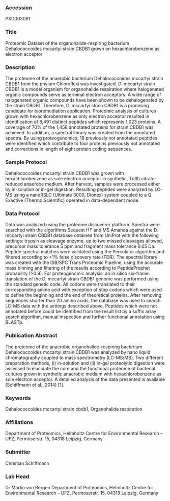 ### Accession
PXD003081

### Title
Proteomic Dataset of the organohalide-respiring bacterium Dehalococcoides mccartyi strain CBDB1 grown on hexachlorobenzene as electron acceptor

### Description
The proteome of the anaerobic bacterium Dehalococcoides mccartyi strain CBDB1 from the phylum Chloroflexi was investigated. D. mccartyi strain CBDB1 is a model organism for organohalide respiration where halogenated organic compounds serve as terminal electron acceptors. A wide range of halogenated organic compounds have been shown to be dehalogenated by the strain CBDB1. Therefore, D. mccartyi strain CBDB1 is a promising candidate for bioremediation application. Proteomic analysis of cultures grown with hexachlorobenzene as only electron acceptor resulted in identification of 8,491 distinct peptides which represents 1,023 proteins. A coverage of 70% of the 1,458 annotated proteins for strain CBDB1 was achieved. In addition, a spectral library was created from the annotated spectra. By using proteogenomics, 18 previously not annotated peptides were identified which contribute to four proteins previously not annotated and corrections in length of eight protein coding sequences.

### Sample Protocol
Dehalococcoides mccartyi strain CBDB1 was grown with hexachlorobenzene as sole electron acceptor in synthetic, Ti(III) citrate-reduced anaerobe medium. After harvest, samples were processed either by in-solution or in-gel digestion. Resulting peptides were analyzed by LC-MS using a nanoRSLC (Ultimate 3000, Dionex) system coupled to a Q Exactive (Thermo Scientific) operated in data-dependent mode.

### Data Protocol
Data was analyzed using the proteome discoverer platform. Spectra were searched with the algorithms Sequest HT and MS Amanda against the D. mccartyi strain CBDB1 database obtained from UniProt with the following settings: trypsin as cleavage enzyme, up to two missed cleavages allowed, precursor mass tolerance 5 ppm and fragment mass tolerance 0.05 Da. Peptide spectral matches were validated using the Percolator algorithm and filtered according to <1% false discovery rate (FDR). The spectral library was created with the ISB/SPC Trans Proteomic Pipeline, using the accurate mass binning and filtering of the results according to PeptideProphet probability (>0.9). For proteogenomic analysis, an in silico six-frame translation of the D. mccartyi strain CBDB1 genome was performed using the standard genetic code. All codons were translated to their corresponding amino acid with exception of stop codons which were used to define the beginning and the end of theoretical proteins. After removing sequences shorter than 20 amino acids, the database was used to search LC-MS data with the settings described above. Peptides which were not annotated before could be identified from the result list by a suffix array search algorithm, manual inspection and further functional annotation using BLASTp.

### Publication Abstract
The proteome of the anaerobic organohalide-respiring bacterium Dehalococcoides mccartyi strain CBDB1 was analyzed by nano liquid chromatography coupled to mass spectrometry (LC-MS/MS). Two different preparation methods, (i) in-solution and (ii) in-gel proteolytic digestion were assessed to elucidate the core and the functional proteome of bacterial cultures grown in synthetic anaerobic medium with hexachlorobenzene as sole electron acceptor. A detailed analysis of the data presented is available (Schiffmann et al., 2014) [1].

### Keywords
Dehalococcoides mccartyi strain cbdb1, Organohalide respiration

### Affiliations
Department of Proteomics, Helmholtz Centre for Environmental Research – UFZ, Permoserstr. 15, 04318 Leipzig, Germany

### Submitter
Christian Schiffmann

### Lab Head
Dr Martin von Bergen
Department of Proteomics, Helmholtz Centre for Environmental Research – UFZ, Permoserstr. 15, 04318 Leipzig, Germany


